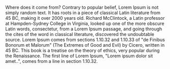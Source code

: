 Where does it come from?
Contrary to popular belief, Lorem Ipsum is not simply random text. It has roots in a piece of classical Latin literature 
from 45 BC, making it over 2000 years old. Richard McClintock, a Latin professor at Hampden-Sydney College in Virginia, looked
up one of the more obscure Latin words, consectetur, from a Lorem Ipsum passage, and going through the cites of the word in 
classical literature, discovered the undoubtable source. Lorem Ipsum comes from sections 1.10.32 and 1.10.33 of "de Finibus 
Bonorum et Malorum" (The Extremes of Good and Evil) by Cicero, written in 45 BC. This book is a treatise on the theory of ethics, 
very popular during the Renaissance. The first line of Lorem Ipsum, "Lorem ipsum dolor sit amet..", comes from a line in section 1.10.32.
    